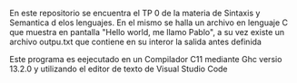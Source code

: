 En este repositorio se encuentra el TP 0 de la materia de Sintaxis y Semantica d elos lenguajes. En el mismo se halla un archivo en lenguaje C que muestra en pantalla "Hello world, me llamo Pablo", a su vez existe un archivo outpu.txt que contiene en su interor la salida antes definida

Este programa es eejecutado en un Compilador C11 mediante Ghc versio 13.2.0 y utilizando el editor de texto de Visual Studio Code
